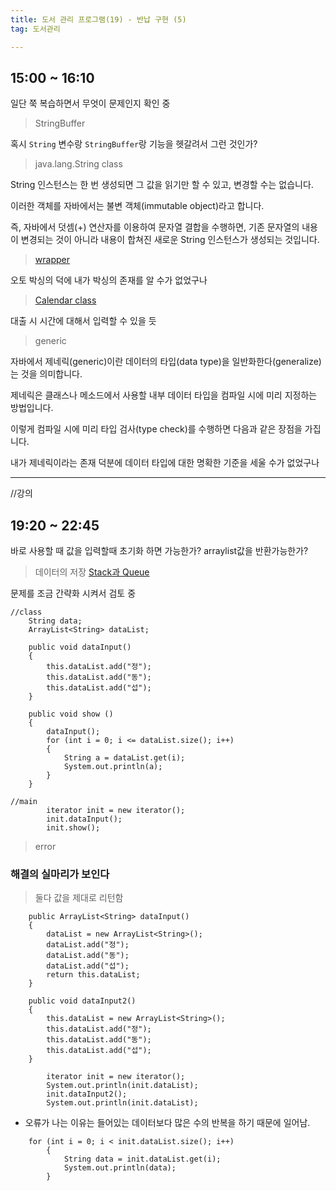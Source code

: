 ```yaml
---
title: 도서 관리 프로그램(19) - 반납 구현 (5)
tag: 도서관리

---
```




## 15:00 ~ 16:10

일단 쭉 복습하면서 무엇이 문제인지 확인 중

> StringBuffer

혹시  `String` 변수랑 `StringBuffer`랑 기능을 헷갈려서 그런 것인가? 

> java.lang.String class

String 인스턴스는 한 번 생성되면 그 값을 읽기만 할 수 있고, 변경할 수는 없습니다.

이러한 객체를 자바에서는 불변 객체(immutable object)라고 합니다.

즉, 자바에서 덧셈(+) 연산자를 이용하여 문자열 결합을 수행하면, 기존 문자열의 내용이 변경되는 것이 아니라 내용이 합쳐진 새로운 String 인스턴스가 생성되는 것입니다.

> [wrapper](http://tcpschool.com/java/java_api_wrapper)

오토 박싱의 덕에 내가 박싱의 존재를 알 수가 없었구나

> [Calendar class](http://tcpschool.com/java/java_api_calendar)

대출 시 시간에 대해서 입력할 수 있을 듯

> generic

자바에서 제네릭(generic)이란 데이터의 타입(data type)을 일반화한다(generalize)는 것을 의미합니다.

제네릭은 클래스나 메소드에서 사용할 내부 데이터 타입을 컴파일 시에 미리 지정하는 방법입니다.

이렇게 컴파일 시에 미리 타입 검사(type check)를 수행하면 다음과 같은 장점을 가집니다.

내가 제네릭이라는 존재 덕분에 데이터 타입에 대한 명확한 기준을 세울 수가 없었구나

---

//강의 

## 19:20 ~ 22:45

바로 사용할 때 값을 입력할때 초기화 하면 가능한가? arraylist값을 반환가능한가?

> 데이터의 저장 [Stack과 Queue](http://tcpschool.com/java/java_collectionFramework_stackQueue)

문제를 조금 간략화 시켜서 검토 중

```
//class
	String data;
	ArrayList<String> dataList;
	
	public void dataInput()
	{
		this.dataList.add("정");
		this.dataList.add("동");
		this.dataList.add("섭");
	}
	
	public void show ()
	{
		dataInput();
		for (int i = 0; i <= dataList.size(); i++) 
		{
			String a = dataList.get(i);
			System.out.println(a);
		}
	}
	
//main
		iterator init = new iterator();
		init.dataInput();
		init.show();
```

> error



### 해결의 실마리가 보인다

>  둘다 값을 제대로 리턴함

```
	public ArrayList<String> dataInput()
	{
		dataList = new ArrayList<String>();
		dataList.add("정");
		dataList.add("동");
		dataList.add("섭");
		return this.dataList;
	}
```

```
	public void dataInput2()
	{
		this.dataList = new ArrayList<String>();
		this.dataList.add("정");
		this.dataList.add("동");
		this.dataList.add("섭");
	}
```



```
		iterator init = new iterator();
		System.out.println(init.dataList);
		init.dataInput2();
		System.out.println(init.dataList);
```



- 오류가 나는 이유는 들어있는 데이터보다 많은 수의 반복을 하기 때문에 일어남.

```
	for (int i = 0; i < init.dataList.size(); i++) 
		{
			String data = init.dataList.get(i);
			System.out.println(data);
		}
```



